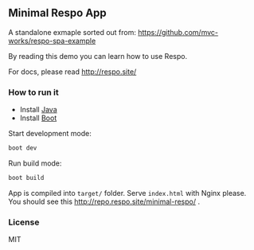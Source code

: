 
Minimal Respo App
----

A standalone exmaple sorted out from: https://github.com/mvc-works/respo-spa-example

By reading this demo you can learn how to use Respo.

For docs, please read http://respo.site/

### How to run it

* Install [Java](https://support.apple.com/kb/dl1572?locale=en_HK)
* Install [Boot](http://boot-clj.com/)

Start development mode:

```bash
boot dev
```

Run build mode:

```bash
boot build
```

App is compiled into `target/` folder. Serve `index.html` with Nginx please.
You should see this http://repo.respo.site/minimal-respo/ .

### License

MIT
